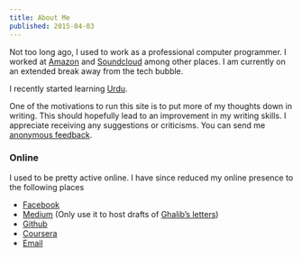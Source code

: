 ```yaml
---
title: About Me
published: 2015-04-03
---
```


Not too long ago, I used to work as a professional computer programmer. I worked at [Amazon][amazon] and [Soundcloud][soundcloud] among other places. I am currently on an extended break away from the tech bubble.

[amazon]:http://amazon.com
[soundcloud]:http://soundcloud.com
[urdu]:http://en.wikipedia.org/wiki/Urdu

I recently started learning [Urdu][urdu].

One of the motivations to run this site is to put more of my thoughts down in writing. This should hopefully lead to an improvement in my writing skills. I appreciate receiving any suggestions or criticisms. You can send me [anonymous feedback][feedback].

[feedback]: https://docs.google.com/forms/d/1JHsgl6-FXZNdBkEZSHNrGkb9gTjqooqXOM6NvmGau3c/viewform"

### Online

I used to be pretty active online. I have since reduced my online presence to the following places

* [Facebook](http://facebook.com/deepak.jois)
* [Medium](http://medium.com/@vyom) (Only use it to host drafts of [Ghalib’s letters](http://medium.com/ghalibs-letters))
* [Github](https://github.com/deepakjois)
* [Coursera](https://www.coursera.org/user/i/18f53ce500df704d6150043a05f6daa8)
* [Email](mailto:deepak.jois@gmail.com)

